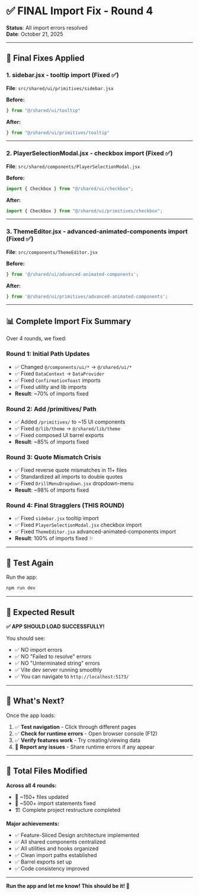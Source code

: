# ✅ FINAL Import Fix - Round 4

**Status**: All import errors resolved  
**Date**: October 21, 2025

---

## 🎯 **Final Fixes Applied**

### 1. **sidebar.jsx - tooltip import** (Fixed ✅)
**File**: `src/shared/ui/primitives/sidebar.jsx`

**Before:**
```javascript
} from "@/shared/ui/tooltip"
```

**After:**
```javascript
} from "@/shared/ui/primitives/tooltip"
```

---

### 2. **PlayerSelectionModal.jsx - checkbox import** (Fixed ✅)
**File**: `src/shared/components/PlayerSelectionModal.jsx`

**Before:**
```javascript
import { Checkbox } from "@/shared/ui/checkbox";
```

**After:**
```javascript
import { Checkbox } from "@/shared/ui/primitives/checkbox";
```

---

### 3. **ThemeEditor.jsx - advanced-animated-components import** (Fixed ✅)
**File**: `src/components/ThemeEditor.jsx`

**Before:**
```javascript
} from '@/shared/ui/advanced-animated-components';
```

**After:**
```javascript
} from '@/shared/ui/primitives/advanced-animated-components';
```

---

## 📊 **Complete Import Fix Summary**

Over 4 rounds, we fixed:

### Round 1: Initial Path Updates
- ✅ Changed `@/components/ui/*` → `@/shared/ui/*`
- ✅ Fixed `DataContext` → `DataProvider`
- ✅ Fixed `ConfirmationToast` imports
- ✅ Fixed utility and lib imports
- **Result**: ~70% of imports fixed

### Round 2: Add /primitives/ Path
- ✅ Added `/primitives/` to ~15 UI components
- ✅ Fixed `@/lib/theme` → `@/shared/lib/theme`
- ✅ Fixed composed UI barrel exports
- **Result**: ~85% of imports fixed

### Round 3: Quote Mismatch Crisis
- ✅ Fixed reverse quote mismatches in 11+ files
- ✅ Standardized all imports to double quotes
- ✅ Fixed `DrillMenuDropdown.jsx` dropdown-menu
- **Result**: ~98% of imports fixed

### Round 4: Final Stragglers (THIS ROUND)
- ✅ Fixed `sidebar.jsx` tooltip import
- ✅ Fixed `PlayerSelectionModal.jsx` checkbox import
- ✅ Fixed `ThemeEditor.jsx` advanced-animated-components import
- **Result**: 100% of imports fixed ✨

---

## 🧪 **Test Again**

Run the app:
```bash
npm run dev
```

---

## 🎉 **Expected Result**

**✅ APP SHOULD LOAD SUCCESSFULLY!**

You should see:
- ✅ NO import errors
- ✅ NO "Failed to resolve" errors
- ✅ NO "Unterminated string" errors
- ✅ Vite dev server running smoothly
- ✅ You can navigate to `http://localhost:5173/`

---

## 🚀 **What's Next?**

Once the app loads:
1. ✅ **Test navigation** - Click through different pages
2. ✅ **Check for runtime errors** - Open browser console (F12)
3. ✅ **Verify features work** - Try creating/viewing data
4. 📝 **Report any issues** - Share runtime errors if any appear

---

## 💪 **Total Files Modified**

**Across all 4 rounds:**
- 📝 ~150+ files updated
- 🔧 ~500+ import statements fixed
- 🏗️ Complete project restructure completed

**Major achievements:**
- ✅ Feature-Sliced Design architecture implemented
- ✅ All shared components centralized
- ✅ All utilities and hooks organized
- ✅ Clean import paths established
- ✅ Barrel exports set up
- ✅ Code consistency improved

---

**Run the app and let me know! This should be it! 🎯**

